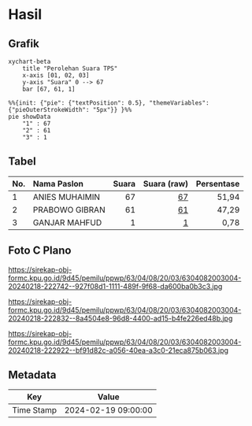 # Hasil

## Grafik

```mermaid
xychart-beta
    title "Perolehan Suara TPS"
    x-axis [01, 02, 03]
    y-axis "Suara" 0 --> 67
    bar [67, 61, 1]
```

```mermaid
%%{init: {"pie": {"textPosition": 0.5}, "themeVariables": {"pieOuterStrokeWidth": "5px"}} }%%
pie showData
    "1" : 67
    "2" : 61
    "3" : 1
```

## Tabel

| No. | Nama Paslon    | Suara | Suara (raw) | Persentase |
|:--- |:-------------- | -----:| -----------:| ----------:|
| 1   | ANIES MUHAIMIN | 67    | [67][p-1]   | 51,94      |
| 2   | PRABOWO GIBRAN | 61    | [61][p-2]   | 47,29      |
| 3   | GANJAR MAHFUD  | 1     | [1][p-3]    | 0,78       |


[p-1]: https://github.com/gigit-pemilu/pemilu-2024/blob/main/pilpres/hitung-suara/sub/63-kalimantan-selatan/sub/04-barito-kuala/sub/08-belawang/sub/2003-belawang/sub/004-tps/sub/paslon-1.txt
[p-2]: https://github.com/gigit-pemilu/pemilu-2024/blob/main/pilpres/hitung-suara/sub/63-kalimantan-selatan/sub/04-barito-kuala/sub/08-belawang/sub/2003-belawang/sub/004-tps/sub/paslon-2.txt
[p-3]: https://github.com/gigit-pemilu/pemilu-2024/blob/main/pilpres/hitung-suara/sub/63-kalimantan-selatan/sub/04-barito-kuala/sub/08-belawang/sub/2003-belawang/sub/004-tps/sub/paslon-3.txt

## Foto C Plano

https://sirekap-obj-formc.kpu.go.id/9d45/pemilu/ppwp/63/04/08/20/03/6304082003004-20240218-222742--927f08d1-1111-489f-9f68-da600ba0b3c3.jpg

https://sirekap-obj-formc.kpu.go.id/9d45/pemilu/ppwp/63/04/08/20/03/6304082003004-20240218-222832--8a4504e8-96d8-4400-ad15-b4fe226ed48b.jpg

https://sirekap-obj-formc.kpu.go.id/9d45/pemilu/ppwp/63/04/08/20/03/6304082003004-20240218-222922--bf91d82c-a056-40ea-a3c0-21eca875b063.jpg


## Metadata

| Key        | Value               |
| ---------- | ------------------- |
| Time Stamp | 2024-02-19 09:00:00 |



